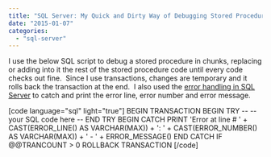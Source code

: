 ```yaml
---
title: "SQL Server: My Quick and Dirty Way of Debugging Stored Procedure"
date: "2015-01-07"
categories: 
  - "sql-server"
---
```


I use the below SQL script to debug a stored procedure in chunks, replacing or adding into it the rest of the stored procedure code until every code checks out fine.  Since I use transactions, changes are temporary and it rolls back the transaction at the end.  I also used the [error handling in SQL Server](http://rodansotto.wordpress.com/2013/05/28/sql-server-error-handling-2/) to catch and print the error line, error number and error message.

\[code language="sql" light="true"\] BEGIN TRANSACTION BEGIN TRY -- -- your SQL code here -- END TRY BEGIN CATCH PRINT 'Error at line # ' + CAST(ERROR\_LINE() AS VARCHAR(MAX)) + ': ' + CAST(ERROR\_NUMBER() AS VARCHAR(MAX)) + ' - ' + ERROR\_MESSAGE() END CATCH IF @@TRANCOUNT > 0 ROLLBACK TRANSACTION \[/code\]
